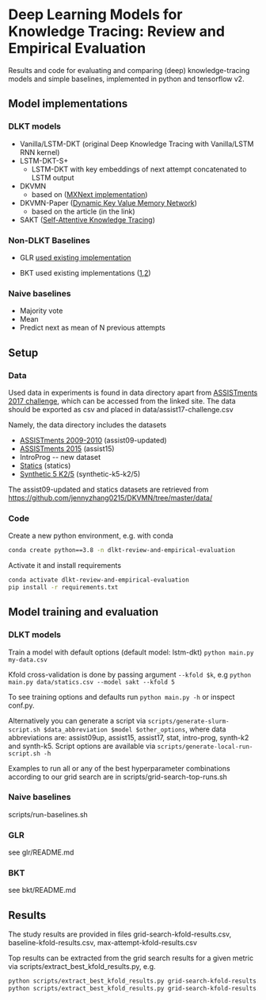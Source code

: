 # Deep Learning Models for Knowledge Tracing: Review and Empirical Evaluation

Results and code for evaluating and comparing (deep) knowledge-tracing models and simple baselines, implemented in python and tensorflow v2.

## Model implementations

### DLKT models

- Vanilla/LSTM-DKT (original Deep Knowledge Tracing with Vanilla/LSTM RNN kernel)
- LSTM-DKT-S+
  - LSTM-DKT with key embeddings of next attempt concatenated to LSTM output
- DKVMN
  - based on ([MXNext implementation](https://github.com/jennyzhang0215/DKVMN))
- DKVMN-Paper ([Dynamic Key Value Memory Network](https://arxiv.org/abs/1611.08108))
  - based on the article (in the link)
- SAKT ([Self-Attentive Knowledge Tracing](https://arxiv.org/abs/1907.06837))

### Non-DLKT Baselines

- GLR [used existing implementation](https://github.com/theophilee/learner-performance-prediction)

- BKT used existing implementations ([1](https://github.com/IEDMS/standard-bkt),[2](https://github.com/myudelson/hmm-scalable))


### Naive baselines

- Majority vote
- Mean
- Predict next as mean of N previous attempts

## Setup

### Data
Used data in experiments is found in data directory apart from
[ASSISTments 2017 challenge](https://sites.google.com/view/assistmentsdatamining),
which can be accessed from the linked site.
The data should be exported as csv and placed in data/assist17-challenge.csv

Namely, the data directory includes the datasets
- [ASSISTments 2009-2010](https://sites.google.com/site/assistmentsdata/home/assistment-2009-2010-data/skill-builder-data-2009-2010) (assist09-updated)
- [ASSISTments 2015](https://sites.google.com/site/assistmentsdata/home/2015-assistments-skill-builder-data) (assist15)
- IntroProg -- new dataset
- [Statics](https://pslcdatashop.web.cmu.edu) (statics)
- [Synthetic 5 K2/5](https://github.com/chrispiech/DeepKnowledgeTracing/tree/master/data/synthetic) (synthetic-k5-k2/5)

The assist09-updated and statics datasets are retrieved from
https://github.com/jennyzhang0215/DKVMN/tree/master/data/


### Code
Create a new python environment, e.g. with conda

```sh
conda create python==3.8 -n dlkt-review-and-empirical-evaluation
```

Activate it and install requirements

```sh
conda activate dlkt-review-and-empirical-evaluation
pip install -r requirements.txt
```

## Model training and evaluation

### DLKT models

Train a model with default options (default model: lstm-dkt) `python main.py my-data.csv`

Kfold cross-validation is done by passing argument `--kfold $k`, e.g `python main.py data/statics.csv --model sakt --kfold 5`

To see training options and defaults run `python main.py -h` or inspect conf.py.

Alternatively you can generate a script via `scripts/generate-slurm-script.sh $data_abbreviation $model $other_options`,
where data abbreviations are: assist09up, assist15, assist17, stat, intro-prog, synth-k2 and synth-k5.
Script options are available via `scripts/generate-local-run-script.sh -h`

Examples to run all or any of the best hyperparameter combinations according to our grid search are in
scripts/grid-search-top-runs.sh

### Naive baselines

scripts/run-baselines.sh

### GLR

see glr/README.md

### BKT

see bkt/README.md

## Results

The study results are provided in files grid-search-kfold-results.csv, 
baseline-kfold-results.csv, max-attempt-kfold-results.csv

Top results can be extracted from the grid search results for a given metric via
scripts/extract_best_kfold_results.py, e.g.
```sh
python scripts/extract_best_kfold_results.py grid-search-kfold-results.csv --metric auc 
python scripts/extract_best_kfold_results.py grid-search-kfold-results.csv --metric rmse 
```
